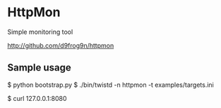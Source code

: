 HttpMon
=======

Simple monitoring tool

http://github.com/d9frog9n/httpmon

Sample usage
------------

$ python bootstrap.py
$ ./bin/twistd -n httpmon -t examples/targets.ini

$ curl 127.0.0.1:8080

